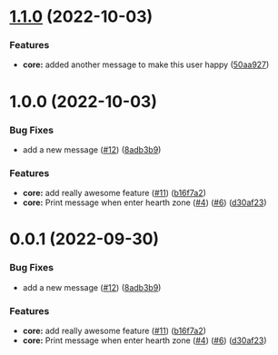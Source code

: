 # [1.1.0](https://github.com/Kozoaku/test-semrel-bw/compare/v1.0.0...v1.1.0) (2022-10-03)


### Features

* **core:** added another message to make this user happy ([50aa927](https://github.com/Kozoaku/test-semrel-bw/commit/50aa927f21f1ee028ef2ba4461bff421bc27c1dc))

# 1.0.0 (2022-10-03)


### Bug Fixes

* add a new message ([#12](https://github.com/Kozoaku/test-semrel-bw/issues/12)) ([8adb3b9](https://github.com/Kozoaku/test-semrel-bw/commit/8adb3b9a45a048114b9bbee355e53a087a6668ba))


### Features

* **core:** add really awesome feature ([#11](https://github.com/Kozoaku/test-semrel-bw/issues/11)) ([b16f7a2](https://github.com/Kozoaku/test-semrel-bw/commit/b16f7a24eca565eac9cc392fb2b049e0b6a3695c))
* **core:** Print message when enter hearth zone ([#4](https://github.com/Kozoaku/test-semrel-bw/issues/4)) ([#6](https://github.com/Kozoaku/test-semrel-bw/issues/6)) ([d30af23](https://github.com/Kozoaku/test-semrel-bw/commit/d30af23f62a94752562a6ab6856d6a02d644e112))

# 0.0.1 (2022-09-30)


### Bug Fixes

* add a new message ([#12](https://github.com/Kozoaku/test-semrel-bw/issues/12)) ([8adb3b9](https://github.com/Kozoaku/test-semrel-bw/commit/8adb3b9a45a048114b9bbee355e53a087a6668ba))


### Features

* **core:** add really awesome feature ([#11](https://github.com/Kozoaku/test-semrel-bw/issues/11)) ([b16f7a2](https://github.com/Kozoaku/test-semrel-bw/commit/b16f7a24eca565eac9cc392fb2b049e0b6a3695c))
* **core:** Print message when enter hearth zone ([#4](https://github.com/Kozoaku/test-semrel-bw/issues/4)) ([#6](https://github.com/Kozoaku/test-semrel-bw/issues/6)) ([d30af23](https://github.com/Kozoaku/test-semrel-bw/commit/d30af23f62a94752562a6ab6856d6a02d644e112))
